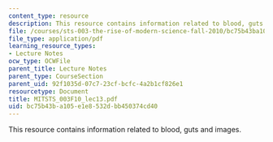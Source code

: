 ```yaml
---
content_type: resource
description: This resource contains information related to blood, guts and images.
file: /courses/sts-003-the-rise-of-modern-science-fall-2010/bc75b43ba105e1e8532dbb450374cd40_MITSTS_003F10_lec13.pdf
file_type: application/pdf
learning_resource_types:
- Lecture Notes
ocw_type: OCWFile
parent_title: Lecture Notes
parent_type: CourseSection
parent_uid: 92f1035d-07c7-23cf-bcfc-4a2b1cf826e1
resourcetype: Document
title: MITSTS_003F10_lec13.pdf
uid: bc75b43b-a105-e1e8-532d-bb450374cd40
---
```

This resource contains information related to blood, guts and images.

